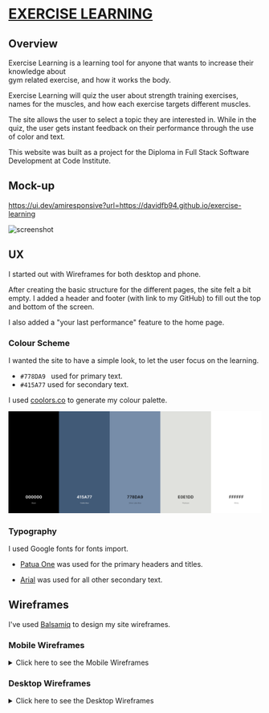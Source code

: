 # [EXERCISE LEARNING](https://davidfb94.github.io/exercise-learning)

## Overview
Exercise Learning is a learning tool for anyone that wants to increase their knowledge about  
gym related exercise, and how it works the body.

Exercise Learning will quiz the user about strength training exercises, names for the muscles, and how each exercise targets different muscles.

The site allows the user to select a topic they are interested in. While in the quiz, the user gets instant feedback on their performance through the use of color and text.

This website was built as a project for the Diploma in Full Stack Software Development at Code Institute.

## Mock-up
https://ui.dev/amiresponsive?url=https://davidfb94.github.io/exercise-learning

![screenshot](documentation/mockup.png)

## UX
I started out with Wireframes for both desktop and phone. 

After creating the basic structure for the different pages, the site felt a bit empty. I added a header and footer (with link to my GitHub) to fill out the top and bottom of the screen.

I also added a "your last performance" feature to the home page.

### Colour Scheme

I wanted the site to have a simple look, to let the user focus on the learning.

- `#778DA9 ` used for primary text.
- `#415A77` used for secondary text.

I used [coolors.co](https://coolors.co/000000-415a77-778da9-e0e1dd-ffffff) to generate my colour palette.

![screenshot](documentation/color-palette.png)

### Typography

I used Google fonts for fonts import.

- [Patua One](https://fonts.google.com/specimen/Patua+One) was used for the primary headers and titles.

- [Arial]() was used for all other secondary text.

## Wireframes
I've used [Balsamiq](https://balsamiq.com/wireframes) to design my site wireframes.

### Mobile Wireframes

<details>
<summary> Click here to see the Mobile Wireframes </summary>

Home
  - ![screenshot](documentation/wireframes/mobile-home.png)

Quiz
  - ![screenshot](documentation/wireframes/mobile-quiz.png)

Score-screen
  - ![screenshot](documentation/wireframes/mobile-score-screen.png)
</details>

### Desktop Wireframes

<details>
<summary> Click here to see the Desktop Wireframes </summary>

Home
  - ![screenshot](documentation/wireframes/desktop-home.png)

Quiz
  - ![screenshot](documentation/wireframes/desktop-quiz.png)

Score-screen
  - ![screenshot](documentation/wireframes/desktop-score-screen.png)
</details>
